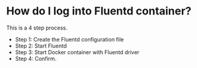 # How do I log into Fluentd container?

This is a 4 step process. 

  - Step 1: Create the Fluentd configuration file
  - Step 2: Start Fluentd
  - Step 3: Start Docker container with Fluentd driver
  - Step 4: Confirm.
